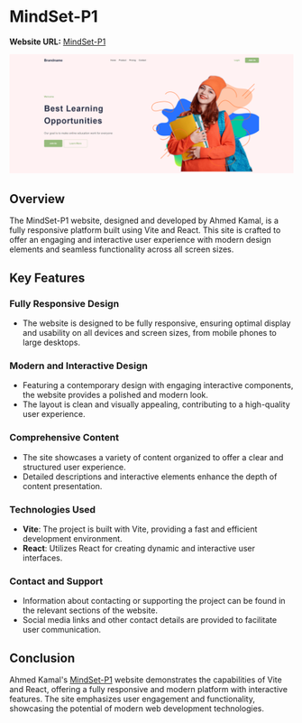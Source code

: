 # MindSet-P1

**Website URL:** [MindSet-P1](https://ahmedkamal14.github.io/MindSet-P1/)

![MindSet-P1 Preview](screenshot.png)

## Overview

The MindSet-P1 website, designed and developed by Ahmed Kamal, is a fully responsive platform built using Vite and React. This site is crafted to offer an engaging and interactive user experience with modern design elements and seamless functionality across all screen sizes.

## Key Features

### Fully Responsive Design
- The website is designed to be fully responsive, ensuring optimal display and usability on all devices and screen sizes, from mobile phones to large desktops.

### Modern and Interactive Design
- Featuring a contemporary design with engaging interactive components, the website provides a polished and modern look.
- The layout is clean and visually appealing, contributing to a high-quality user experience.

### Comprehensive Content
- The site showcases a variety of content organized to offer a clear and structured user experience.
- Detailed descriptions and interactive elements enhance the depth of content presentation.

### Technologies Used
- **Vite**: The project is built with Vite, providing a fast and efficient development environment.
- **React**: Utilizes React for creating dynamic and interactive user interfaces.

### Contact and Support
- Information about contacting or supporting the project can be found in the relevant sections of the website.
- Social media links and other contact details are provided to facilitate user communication.

## Conclusion

Ahmed Kamal's [MindSet-P1](https://ahmedkamal14.github.io/MindSet-P1/) website demonstrates the capabilities of Vite and React, offering a fully responsive and modern platform with interactive features. The site emphasizes user engagement and functionality, showcasing the potential of modern web development technologies.
